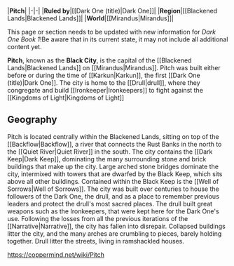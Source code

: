 |**Pitch**|
|-|-|
|**Ruled by**|[[Dark One (title)\|Dark One]]|
|**Region**|[[Blackened Lands\|Blackened Lands]]|
|**World**|[[Mirandus\|Mirandus]]|

This page or section needs to be updated with new information for *Dark One Book 1*!Be aware that in its current state, it may not include all additional content yet.

**Pitch**, known as the **Black City**, is the capital of the [[Blackened Lands\|Blackened Lands]] on [[Mirandus\|Mirandus]]. Pitch was built either before or during the time of [[Karkun\|Karkun]], the first [[Dark One (title)\|Dark One]]. The city is home to the [[Drull\|drull]], where they congregate and build [[Ironkeeper\|Ironkeepers]] to fight against the [[Kingdoms of Light\|Kingdoms of Light]]

## Geography
Pitch is located centrally within the Blackened Lands, sitting on top of the [[Backflow\|Backflow]], a river that connects the Rust Banks in the north to the [[Quiet River\|Quiet River]] in the south. The city contains the [[Dark Keep\|Dark Keep]], dominating the many surrounding stone and brick buildings that make up the city. Large arched stone bridges dominate the city, intermixed with towers that are dwarfed by the Black Keep, which sits above all other buildings. Contained within the Black Keep is the [[Well of Sorrows\|Well of Sorrows]].
The city was built over centuries to house the followers of the Dark One, the drull, and as a place to remember previous leaders and protect the drull's most sacred places. The drull built great weapons such as the Ironkeepers, that were kept here for the Dark One's use.
Following the losses from all the previous iterations of the [[Narrative\|Narrative]], the city has fallen into disrepair. Collapsed buildings litter the city, and the many arches are crumbling to pieces, barely holding together. Drull litter the streets, living in ramshackled houses.



https://coppermind.net/wiki/Pitch